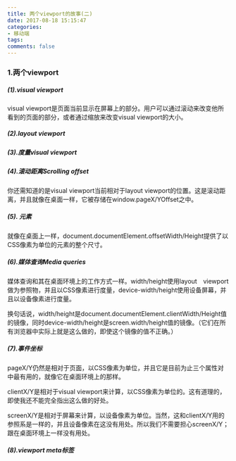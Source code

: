 ```yaml
---
title: 两个viewport的故事(二)
date: 2017-08-18 15:15:47
categories:
- 移动端
tags:
comments: false
---
```


### 1.两个viewport
##### (1).visual viewport
visual viewport是页面当前显示在屏幕上的部分。用户可以通过滚动来改变他所看到的页面的部分，或者通过缩放来改变visual viewport的大小。



##### (2).layout viewport


##### (3).度量visual viewport


##### (4).滚动距离Scrolling offset


你还需知道的是visual viewport当前相对于layout viewport的位置。这是滚动距离，并且就像在桌面一样，它被存储在window.pageX/YOffset之中。

##### (5). 元素


就像在桌面上一样，document.documentElement.offsetWidth/Height提供了以CSS像素为单位的元素的整个尺寸。

##### (6).媒体查询Media queries


媒体查询和其在桌面环境上的工作方式一样。width/height使用layout　viewport做为参照物，并且以CSS像素进行度量，device-width/height使用设备屏幕，并且以设备像素进行度量。

换句话说，width/height是document.documentElement.clientWidth/Height值的镜像，同时device-width/height是screen.width/height值的镜像。（它们在所有浏览器中实际上就是这么做的，即使这个镜像的值不正确。）

##### (7).事件坐标


pageX/Y仍然是相对于页面，以CSS像素为单位，并且它是目前为止三个属性对中最有用的，就像它在桌面环境上的那样。

clientX/Y是相对于visual viewport来计算，以CSS像素为单位的。这有道理的，即使我还不能完全指出这么做的好处。

screenX/Y是相对于屏幕来计算，以设备像素为单位。当然，这和clientX/Y用的参照系是一样的，并且设备像素在这没有用处。所以我们不需要担心screenX/Y；跟在桌面环境上一样没有用处。

##### (8).viewport meta标签
